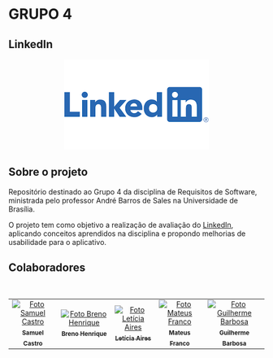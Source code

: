 # GRUPO 4

## LinkedIn

<center>

   ![Logo do LinkedIn](docs/assets/linkedin.png)
</center>

##  Sobre o projeto

Repositório destinado ao Grupo 4 da disciplina de Requisitos de Software, ministrada pelo professor André Barros de Sales na Universidade de Brasília.

O projeto tem como objetivo a realização de avaliação do [LinkedIn](https://br.linkedin.com/), aplicando conceitos aprendidos na disciplina e propondo melhorias de usabilidade para o aplicativo.

## Colaboradores

<table>
  <tr>
    <td align="center">
      <a href="#">
        <img src="https://avatars.githubusercontent.com/u/107417831?v=4" width="100px;" alt="Foto Samuel Castro"/><br>
        <sub>
          <b>Samuel Castro</b>
        </sub>
      </a>
    </td>
    <td align="center">
      <a href="#">
        <img src="https://avatars.githubusercontent.com/u/81342329?v=4" width="100px;" alt="Foto Breno Henrique"/><br>
        <sub>
          <b>Breno Henrique</b>
        </sub>
      </a>
    </td>
    <td align="center">
      <a href="#">
        <img src="https://avatars.githubusercontent.com/u/72623771?v=4" width="100px;" alt="Foto Letícia Aires"/><br>
        <sub>
          <b>Letícia Aires</b>
        </sub>
      </a>
    </td>
    <td align="center">
      <a href="#">
        <img src="https://avatars.githubusercontent.com/u/71900095?v=4" width="100px;" alt="Foto Mateus Franco"/><br>
        <sub>
          <b>Mateus Franco</b>
        </sub>
      </a>
      <td align="center">
      <a href="#">
        <img src= "https://avatars.githubusercontent.com/u/88190414?v=4"  width="100px;" alt="Foto Guilherme Barbosa"/><br>
        <sub>
          <b>Guilherme Barbosa</b>
        </sub>
      </a>
    </td>

<br/>
